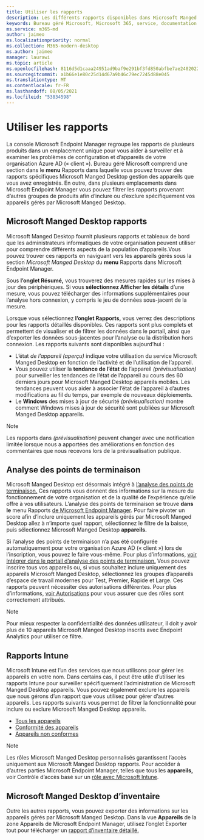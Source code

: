 ```yaml
---
title: Utiliser les rapports
description: Les différents rapports disponibles dans Microsoft Manged Desktop
keywords: Bureau géré Microsoft, Microsoft 365, service, documentation
ms.service: m365-md
author: jaimeo
ms.localizationpriority: normal
ms.collection: M365-modern-desktop
ms.author: jaimeo
manager: laurawi
ms.topic: article
ms.openlocfilehash: 8116d5d1caaa24951ad9baf9e291bf3fd850abfbe7ae2402022f8fafcf883673
ms.sourcegitcommit: a1b66e1e80c25d14d67a9b46c79ec7245d88e045
ms.translationtype: MT
ms.contentlocale: fr-FR
ms.lasthandoff: 08/05/2021
ms.locfileid: "53834598"
---
```

# <a name="work-with-reports"></a>Utiliser les rapports

La console Microsoft Endpoint Manager regroupe les rapports de plusieurs produits dans un emplacement unique pour vous aider à surveiller et à examiner les problèmes de configuration et d’appareils de votre organisation Azure AD (« client »). Bureau géré Microsoft comprend une section dans le **menu** Rapports dans laquelle vous pouvez trouver des rapports spécifiques Microsoft Manged Desktop gestion des appareils que vous avez enregistrés. En outre, dans plusieurs emplacements dans Microsoft Endpoint Manager vous pouvez filtrer les rapports provenant d’autres groupes de produits afin d’inclure ou d’exclure spécifiquement vos appareils gérés par Microsoft Manged Desktop. 

## <a name="microsoft-managed-desktop-reports"></a>Microsoft Manged Desktop rapports
Microsoft Manged Desktop fournit plusieurs rapports et tableaux de bord que les administrateurs informatiques de votre organisation peuvent utiliser pour comprendre différents aspects de la population d’appareils.Vous pouvez trouver ces rapports  en naviguant vers les appareils gérés sous la section *Microsoft Manged Desktop* du **menu** Rapports dans Microsoft Endpoint Manager. 

Sous **l’onglet Résumé,** vous trouverez des mesures rapides sur les mises à jour des périphériques. Si vous **sélectionnez Afficher les détails** d’une mesure, vous pouvez télécharger des informations supplémentaires pour l’analyse hors connexion, y compris le jeu de données sous-jacent de la mesure.

Lorsque vous sélectionnez **l’onglet Rapports,** vous verrez des descriptions pour les rapports détaillés disponibles. Ces rapports sont plus complets et permettent de visualiser et de filtrer les données dans le portail, ainsi que d’exporter les données sous-jacentes pour l’analyse ou la distribution hors connexion. Les rapports suivants sont disponibles aujourd’hui :
- L’état *de l’appareil (aperçu)* indique votre utilisation du service Microsoft Manged Desktop en fonction de l’activité et de l’utilisation de l’appareil.  
- Vous pouvez utiliser la **tendance de l’état** de l’appareil *(prévisualisation)* pour surveiller les tendances de l’état de l’appareil au cours des 60 derniers jours pour Microsoft Manged Desktop appareils mobiles. Les tendances peuvent vous aider à associer l’état de l’appareil à d’autres modifications au fil du temps, par exemple de nouveaux déploiements. 
- Le **Windows** des mises à jour de sécurité *(prévisualisation)* montre comment Windows mises à jour de sécurité sont publiées sur Microsoft Manged Desktop appareils.

> [!NOTE]
> Les rapports dans *(prévisualisation)* peuvent changer avec une notification limitée lorsque nous a apportées des améliorations en fonction des commentaires que nous recevons lors de la prévisualisation publique.

## <a name="endpoint-analytics"></a>Analyse des points de terminaison
Microsoft Manged Desktop est désormais intégré à [l’analyse des points de terminaison.](/mem/analytics/overview) Ces rapports vous donnent des informations sur la mesure du fonctionnement de votre organisation et de la qualité de l’expérience qu’elle offre à vos utilisateurs. L’analyse des points de terminaison se trouve **dans le** menu Rapports [de Microsoft Endpoint Manager](https://endpoint.microsoft.com/). Pour faire pivoter un score afin d’inclure uniquement les  appareils gérés par Microsoft Manged Desktop allez à n’importe quel rapport, sélectionnez le filtre de la baisse, puis sélectionnez Microsoft Manged Desktop **appareils.**

Si l’analyse des points de terminaison n’a pas été configurée automatiquement pour votre organisation Azure AD (« client ») lors de l’inscription, vous pouvez le faire vous-même. Pour plus d’informations, [voir Intégrer dans le portail d’analyse des points de terminaison.](/mem/analytics/enroll-intune#bkmk_onboard) Vous pouvez inscrire tous vos appareils ou, si vous souhaitez inclure  uniquement des appareils Microsoft Manged Desktop, sélectionnez les groupes d’appareils d’espace de travail modernes pour Test, Premier, Rapide et Large. Ces rapports peuvent nécessiter des autorisations différentes. Pour plus d’informations, [voir Autorisations](/mem/analytics/overview#permissions) pour vous assurer que des rôles sont correctement attribués.

> [!NOTE]
> Pour mieux respecter la confidentialité des données utilisateur, il doit y avoir plus de 10 appareils Microsoft Manged Desktop inscrits avec Endpoint Analytics pour utiliser ce filtre.

## <a name="intune-reports"></a>Rapports Intune
Microsoft Intune est l’un des services que nous utilisons pour gérer les appareils en votre nom. Dans certains cas, il peut être utile d’utiliser les rapports Intune pour surveiller spécifiquement l’administration de Microsoft Manged Desktop appareils. Vous pouvez également exclure les appareils que nous gérons d’un rapport que vous utilisez pour gérer d’autres appareils. Les rapports suivants vous permet de filtrer la fonctionnalité pour inclure ou exclure Microsoft Manged Desktop appareils.

- [Tous les appareils](/mem/intune/remote-actions/device-management#get-to-your-devices)
- [Conformité des appareils](/mem/intune/fundamentals/reports#device-compliance-report-organizational)
- [Appareils non conformes](/mem/intune/fundamentals/reports#noncompliant-devices-report-operational)

> [!NOTE]
> Les rôles Microsoft Manged Desktop personnalisés garantissent l’accès uniquement aux Microsoft Manged Desktop rapports. Pour accéder à d’autres parties Microsoft Endpoint Manager, telles que tous les **appareils,** voir Contrôle d’accès basé sur un [rôle avec Microsoft Intune](/mem/intune/fundamentals/role-based-access-control). 

## <a name="microsoft-managed-desktop-inventory-data"></a>Microsoft Manged Desktop d’inventaire

Outre les autres rapports, vous pouvez exporter des informations sur les appareils gérés par Microsoft Manged Desktop. Dans la vue  **Appareils** de la zone Appareils  de Microsoft Endpoint Manager, utilisez l’onglet Exporter tout pour télécharger un [rapport d’inventaire détaillé.](device-inventory-report.md)
